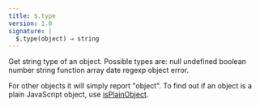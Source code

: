 ```yaml
---
title: $.type
version: 1.0
signature: |
  $.type(object) ⇒ string
---
```


Get string type of an object. Possible types are:
null undefined boolean number string function array date regexp object error.

For other objects it will simply report "object". To find out if an object is a
plain JavaScript object, use [isPlainObject](#$.isPlainObject).
